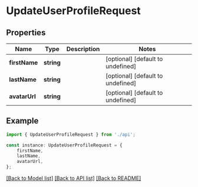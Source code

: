 # UpdateUserProfileRequest


## Properties

Name | Type | Description | Notes
------------ | ------------- | ------------- | -------------
**firstName** | **string** |  | [optional] [default to undefined]
**lastName** | **string** |  | [optional] [default to undefined]
**avatarUrl** | **string** |  | [optional] [default to undefined]

## Example

```typescript
import { UpdateUserProfileRequest } from './api';

const instance: UpdateUserProfileRequest = {
    firstName,
    lastName,
    avatarUrl,
};
```

[[Back to Model list]](../README.md#documentation-for-models) [[Back to API list]](../README.md#documentation-for-api-endpoints) [[Back to README]](../README.md)
